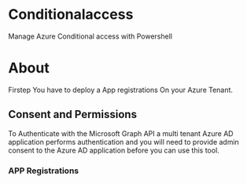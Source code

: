 # Conditionalaccess
Manage Azure Conditional access with Powershell 

# About
Firstep You have to deploy a App registrations On your Azure Tenant. 

## Consent and Permissions

To Authenticate with the Microsoft Graph API a multi tenant Azure AD application performs authentication and you will need to provide admin consent to the Azure AD application before you can use this tool.

### APP Registrations 
